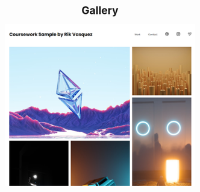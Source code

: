  # <div align="center" style="border-bottom: none"> Gallery </div>


<div align="center">
<img src="GalleryShot.png" width="800">
</div>
